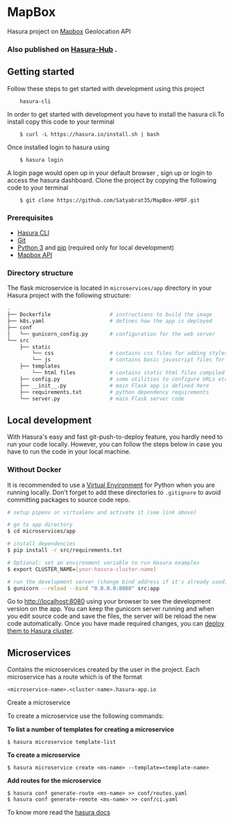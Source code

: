 # MapBox

 Hasura project on [Mapbox](https://www.mapbox.com/) Geolocation API
### Also published on [Hasura-Hub](https://hasura.io/hub/project/utkarsh/www.github.com/utk1801) .

## Getting started

Follow these steps to get started with development using this project

		hasura-cli

In order to get started with development you have to install the hasura cli.To install copy this code to your terminal 

		$ curl -L https://hasura.io/install.sh | bash

Once installed login to hasura using

		$ hasura login
        
A login page would open up in your default browser , sign up or login to access the hasura dashboard. Clone the project by copying the following code to your terminal 

		$ git clone https://github.com/Satyabrat35/MapBox-HPDF.git

### Prerequisites

- [Hasura CLI](https://docs.hasura.io/0.15/manual/install-hasura-cli.html)
- [Git](https://git-scm.com)
- [Python 3](https://www.python.org/downloads/) and [pip](https://pip.pypa.io/en/stable/installing/) (required only for local development)
- [Mapbox API](https://www.mapbox.com/api-documentation/?language=Python#introduction)

### Directory structure

The flask microservice is located in `microservices/app` directory in your Hasura project with the following structure:

```bash
.
├── Dockerfile                   # instructions to build the image
├── k8s.yaml                     # defines how the app is deployed
├── conf
│   └── gunicorn_config.py       # configuration for the web server
└── src
	├── static
    	└── css                  # contains css files for adding styles
        └── js                   # contains basic javascript files for authentication purposes
    ├── templates 
    	└── html files           # contains static html files compiled with Jinja2 template
    ├── config.py                # some utilities to configure URLs etc               
    ├── __init__.py              # main Flask app is defined here
    ├── requirements.txt         # python dependency requirements
    └── server.py                # main Flask server code
```

## Local development

With Hasura's easy and fast git-push-to-deploy feature, you hardly need to run your code locally.
However, you can follow the steps below in case you have to run the code in your local machine.

### Without Docker

It is recommended to use a [Virtual Environment](http://docs.python-guide.org/en/latest/dev/virtualenvs/) for Python when you are running locally.
Don't forget to add these directories to `.gitignore` to avoid committing packages to source code repo.

```bash
# setup pipenv or virtualenv and activate it (see link above)

# go to app directory
$ cd microservices/app

# install dependencies
$ pip install -r src/requirements.txt

# Optional: set an environment variable to run Hasura examples 
$ export CLUSTER_NAME=[your-hasura-cluster-name]

# run the development server (change bind address if it's already used)
$ gunicorn --reload --bind "0.0.0.0:8080" src:app
```

Go to [http://localhost:8080](http://localhost:8080) using your browser to see the development version on the app.
You can keep the gunicorn server running and when you edit source code and save the files, the server will be reload the new code automatically.
Once you have made required changes, you can [deploy them to Hasura cluster](#deploy).


## Microservices

Contains the microservices created by the user in the project. Each microservice has a route which is of the format

	<microservice-name>.<cluster-name>.hasura-app.io

Create a microservice

To create a microservice use the following commands:

**To list a number of templates for creating a microservice**

	$ hasura microservice template-list

**To create a microservice**

	$ hasura microservice create <ms-name> --template=<template-name>

**Add routes for the microservice**

	$ hasura conf generate-route <ms-name> >> conf/routes.yaml
	$ hasura conf generate-remote <ms-name> >> conf/ci.yaml

To know more read the [hasura docs](https://docs.hasura.io/)

